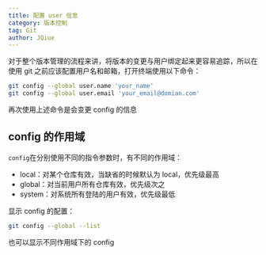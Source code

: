 ```yaml
---
title: 配置 user 信息
category: 版本控制
tag: Git
author: JQiue
---
```


对于整个版本管理的流程来讲，将版本的变更与用户绑定起来更容易追踪，所以在使用 git 之前应该配置用户名和邮箱，打开终端使用以下命令：

```bash
git config --global user.name 'your_name'
git config --global user.email 'your_email@domian.com'
```

再次使用上述命令是会变更 config 的信息

## config 的作用域

`config`在分别使用不同的指令参数时，有不同的作用域：

+ local：对某个仓库有效，当缺省的时候默认为 local，优先级最高
+ global：对当前用户所有仓库有效，优先级次之
+ system：对系统所有登陆的用户有效，优先级最低

显示 config 的配置：

```bash
git config --global --list
```

也可以显示不同作用域下的 config
